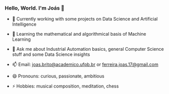 ### Hello, World. I'm Joás 👋

- 🔭 Currently working with some projects on Data Science and Artificial Intelligence

- 🌱 Learning the mathematical and algorithmical basis of Machine Learning

- 💬 Ask me about Industrial Automation basics, general Computer Science stuff and some Data Science insights

- 📫 Email: joas.brito@academico.ufpb.br or ferreira.joas.17@gmail.com

- 😄 Pronouns: curious, passionate, ambitious

- ⚡ Hobbies: musical composition, meditation, chess

